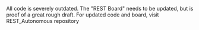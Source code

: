 All code is severely outdated. The "REST Board" needs to be updated, but is proof of a great rough draft. For updated code and board, visit REST_Autonomous repository

